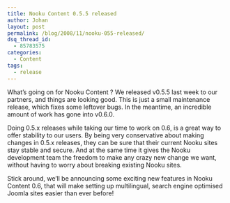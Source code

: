 ```yaml
---
title: Nooku Content 0.5.5 released
author: Johan
layout: post
permalink: /blog/2008/11/nooku-055-released/
dsq_thread_id:
  - 85783575
categories:
  - Content
tags:
  - release
---
```

What&#8217;s going on for Nooku Content ? We released v0.5.5 last week to our partners, and things are looking good. This is just a small maintenance release, which fixes some leftover bugs. In the meantime, an incredible amount of work has gone into v0.6.0.

Doing 0.5.x releases while taking our time to work on 0.6, is a great way to offer stability to our users. By being very conservative about making changes in 0.5.x releases, they can be sure that their current Nooku sites stay stable and secure. And at the same time it gives the Nooku development team the freedom to make any crazy new change we want, without having to worry about breaking existing Nooku sites.

Stick around, we&#8217;ll be announcing some exciting new features in Nooku Content 0.6, that will make setting up multilingual, search engine optimised Joomla sites easier than ever before!

<!--more-->